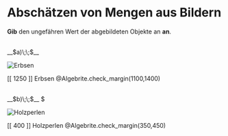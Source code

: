 <!--
version:  0.0.1

language: de

@style
main > *:not(:last-child) {
  margin-bottom: 3rem;
}

input {
    text-align: center;
}

.flex-container {
    display: flex;
    flex-wrap: wrap;
    align-items: stretch;
    gap: 20px;
}

.flex-child {
    flex: 1;
    min-width: 350px;
    margin-right: 20px;
}

@media (max-width: 400px) {
    .flex-child {
        flex: 100%;
        margin-right: 0;
    }
}
@end

formula: \carry   \textcolor{red}{\scriptsize #1}
formula: \digit   \rlap{\carry{#1}}\phantom{#2}#2
formula: \permil  \text{‰}

import: https://raw.githubusercontent.com/LiaTemplates/Tikz-Jax/main/README.md

script: https://cdn.jsdelivr.net/gh/LiaTemplates/Tikz-Jax@main/dist/index.js
import: https://raw.githubusercontent.com/liaTemplates/algebrite/master/README.md


tags: Überschlagen, sehr leicht, sehr niedrig, Angeben

comment: Kannst du einschätzen wie viele Objekte auf dem Bild abgebildet sind? 

author: Martin Lommatzsch

-->




# Abschätzen von Mengen aus Bildern

**Gib** den ungefähren Wert der abgebildeten Objekte an **an**.

<section class="flex-container">

<div class="flex-child">
<br>
__$a)\;\;$__

![Erbsen](https://mint-the-gap.github.io/Aufgabensammlung/pics/circa1.jpg)

[[ 1250 ]] Erbsen
@Algebrite.check_margin(1100,1400)
<br>
</div>
<div class="flex-child">
<br>
__$b)\;\;$__ $

![Holzperlen](https://mint-the-gap.github.io/Aufgabensammlung/pics/circa2.jpg)

[[ 400  ]] Holzperlen
@Algebrite.check_margin(350,450)
<br>
</div> 
</section>
<br>
<br>
<br>
<br>

